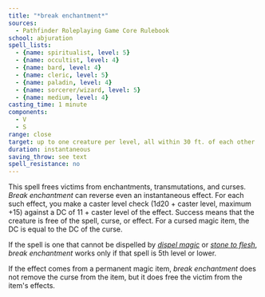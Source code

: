 ```yaml
---
title: "*break enchantment*"
sources:
  - Pathfinder Roleplaying Game Core Rulebook
school: abjuration
spell_lists:
  - {name: spiritualist, level: 5}
  - {name: occultist, level: 4}
  - {name: bard, level: 4}
  - {name: cleric, level: 5}
  - {name: paladin, level: 4}
  - {name: sorcerer/wizard, level: 5}
  - {name: medium, level: 4}
casting_time: 1 minute
components:
  - V
  - S
range: close
target: up to one creature per level, all within 30 ft. of each other
duration: instantaneous
saving_throw: see text
spell_resistance: no
---
```


This spell frees victims from enchantments, transmutations, and curses. *Break enchantment* can reverse even an instantaneous effect. For each such effect, you make a caster level check (1d20 + caster level, maximum +15) against a DC of 11 + caster level of the effect. Success means that the creature is free of the spell, curse, or effect. For a cursed magic item, the DC is equal to the DC of the curse.

If the spell is one that cannot be dispelled by [*dispel magic*](/spells/dispel-magic/) or [*stone to flesh*](/spells/stone-to-flesh/), *break enchantment* works only if that spell is 5th level or lower.

If the effect comes from a permanent magic item, *break enchantment* does not remove the curse from the item, but it does free the victim from the item's effects.

